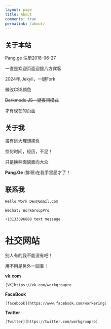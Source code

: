 ```yaml
---
layout: page
title: About
comments: true
permalink: /about/
---
```


## 关于本站

Pang.ge 注册2018-06-27

一直是欢迎页面迎接八方宾客

2024年,Jekyll，一键Fork

微改CSS颜色

~~Darkmode.JS一键夜间模式~~

才有现在的页面

## 关于我

虽有远大理想抱负

奈何时间，经历，不足！

只是换种面貌面向大众

**Pang.Ge** (胖哥)在我手里屈才了！

## 联系我

```html
Hello Work Dev@Gmail.Com
```

```html
WeChat; WorkGroupPro
```

```html
+13133896888 text message
```
# 社交网站

别人有的我不能没有吧！

用不用是另外一回事！

**vk.com**

```
[VK]https://vk.com/workgroupro
```
**FaceBook**

```
[facebook](https://www.facebook.com/workering)
```
**Twitter**

```
[Twitter](https://twitter.com/workgroupro)
```

